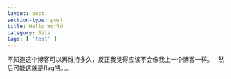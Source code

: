 ```yaml
---
layout: post
section-type: post
title: Hello World
category: Site
tags: [ 'test' ]
---
```


不知道这个博客可以再维持多久，反正我觉得应该不会像我上一个博客一样。  
然后可能这就是flag吧。。。
